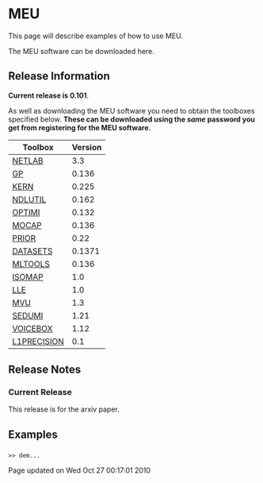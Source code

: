 MEU
===

This page will describe examples of how to use MEU.

The MEU software can be downloaded here.

Release Information
-------------------

**Current release is 0.101**.

As well as downloading the MEU software you need to obtain the toolboxes specified below. **These can be downloaded using the *same* password you get from registering for the MEU software.**

| **Toolbox**                                      | **Version** |
|--------------------------------------------------|-------------|
| [NETLAB](/netlab/downloadFiles/vrs3p3)           | 3.3         |
| [GP](/gp/downloadFiles/vrs0p136)                 | 0.136       |
| [KERN](/kern/downloadFiles/vrs0p225)             | 0.225       |
| [NDLUTIL](/ndlutil/downloadFiles/vrs0p162)       | 0.162       |
| [OPTIMI](/optimi/downloadFiles/vrs0p132)         | 0.132       |
| [MOCAP](/mocap/downloadFiles/vrs0p136)           | 0.136       |
| [PRIOR](/prior/downloadFiles/vrs0p22)            | 0.22        |
| [DATASETS](/datasets/downloadFiles/vrs0p1371)    | 0.1371      |
| [MLTOOLS](/mltools/downloadFiles/vrs0p136)       | 0.136       |
| [ISOMAP](/isomap/downloadFiles/vrs1p0)           | 1.0         |
| [LLE](/lle/downloadFiles/vrs1p0)                 | 1.0         |
| [MVU](/mvu/downloadFiles/vrs1p3)                 | 1.3         |
| [SEDUMI](/sedumi/downloadFiles/vrs1p21)          | 1.21        |
| [VOICEBOX](/voicebox/downloadFiles/vrs1p12)      | 1.12        |
| [L1PRECISION](/L1precision/downloadFiles/vrs0p1) | 0.1         |

Release Notes
-------------

### Current Release

This release is for the arxiv paper.

Examples
--------

### 

```  
>> dem... 
```

Page updated on Wed Oct 27 00:17:01 2010

